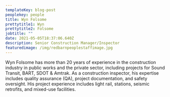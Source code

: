 ```yaml
---
templateKey: blog-post
peoplekey: people
title: Wyn Folsome
prettytitle1: Wyn
prettytitle2: Folsome
jobtitle: ""
date: 2021-05-05T18:37:06.640Z
description: Senior Construction Manager/Inspector
featuredimage: /img/redbarnpeoplestaffimage.jpg
---
```

Wyn Folsome has more than 20 years of experience in the construction industry in public works and the private sector, including projects for Sound Transit, BART, SDOT & Amtrak. As a construction inspector, his expertise includes quality assurance (QA), project documentation, and safety oversight. His project experience includes light rail, stations, seismic retrofits, and mixed-use facilities.